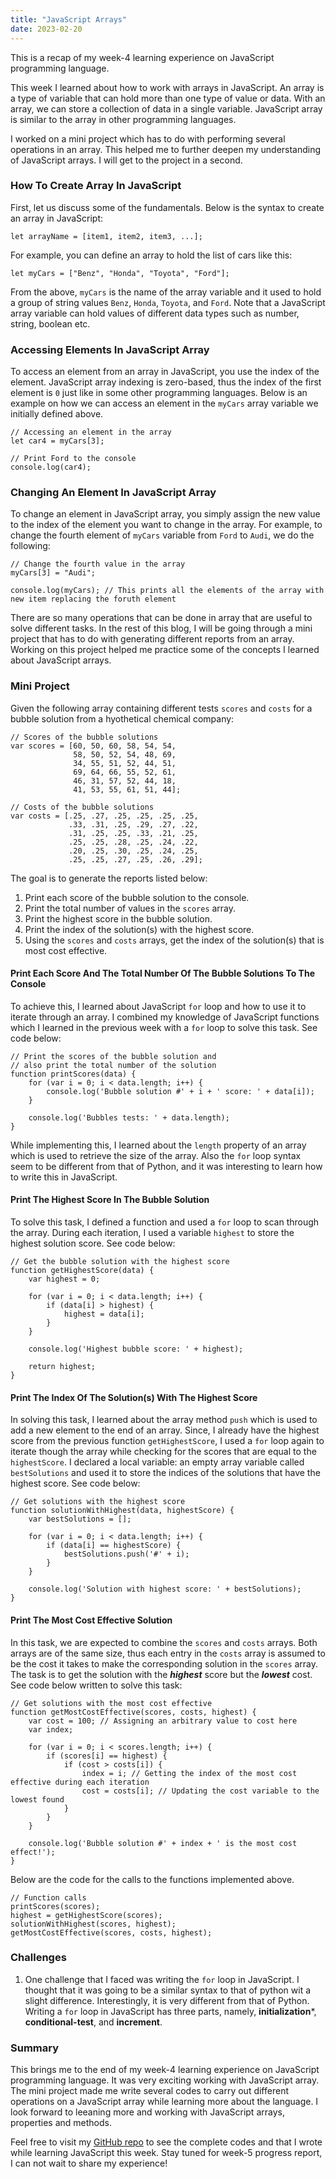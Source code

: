 ```yaml
---
title: "JavaScript Arrays"
date: 2023-02-20
---
```


This is a recap of my week-4 learning experience on JavaScript programming language.

This week I learned about how to work with arrays in JavaScript. An array is a type of variable that can hold more than one type of value or data. With an array, we can store a collection of data in a single variable. JavaScript array is similar to the array in other programming languages. 

I worked on a mini project which has to do with performing several operations in an array. This helped me to further deepen my understanding of JavaScript arrays. I will get to the project in a second.

### How To Create Array In JavaScript
First, let us discuss some of the fundamentals. Below is the syntax to create an array in JavaScript:

```
let arrayName = [item1, item2, item3, ...];
```
For example, you can define an array to hold the list of cars like this:

```
let myCars = ["Benz", "Honda", "Toyota", "Ford"];
```
From the above, ```myCars``` is the name of the array variable and it used to hold a group of string values ```Benz```, ```Honda```, ```Toyota```, and 
```Ford```. Note that a JavaScript array variable can hold values of different data types such as number, string, boolean etc. 

### Accessing Elements In JavaScript Array
To access an element from an array in JavaScript, you use the index of the element. JavaScript array indexing is zero-based, thus the index of the first element is ```0``` just like in some other programming languages. Below is an example on how we can access an element in the ```myCars``` array variable we initially defined above.

```
// Accessing an element in the array
let car4 = myCars[3];

// Print Ford to the console
console.log(car4);
```

### Changing An Element In JavaScript Array
To change an element in JavaScript array, you simply assign the new value to the index of the element you want to change in the array. For example, to change the fourth element of ```myCars``` variable from ```Ford``` to ```Audi```, we do the following:

```
// Change the fourth value in the array
myCars[3] = "Audi";

console.log(myCars); // This prints all the elements of the array with new item replacing the foruth element
```

There are so many operations that can be done in array that are useful to solve different tasks. In the rest of this blog, I will be going through a mini project that has to do with generating different reports from an array. Working on this project helped me practice some of the concepts I learned about JavaScript arrays.

### Mini Project
Given the following array containing different tests ```scores``` and ```costs``` for a bubble solution from a hyothetical chemical company:

```
// Scores of the bubble solutions
var scores = [60, 50, 60, 58, 54, 54,
              58, 50, 52, 54, 48, 69,
              34, 55, 51, 52, 44, 51,
              69, 64, 66, 55, 52, 61,
              46, 31, 57, 52, 44, 18,
              41, 53, 55, 61, 51, 44];
              
// Costs of the bubble solutions
var costs = [.25, .27, .25, .25, .25, .25,
             .33, .31, .25, .29, .27, .22,
             .31, .25, .25, .33, .21, .25,
             .25, .25, .28, .25, .24, .22,
             .20, .25, .30, .25, .24, .25,
             .25, .25, .27, .25, .26, .29];
 ```
 
The goal is to generate the reports listed below:
1. Print each score of the bubble solution to the console.
2. Print the total number of values in the ```scores``` array.
3. Print the highest score in the bubble solution.
4. Print the index of the solution(s) with the highest score.
5. Using the ```scores``` and ```costs``` arrays, get the index of the solution(s) that is most cost effective.

#### Print Each Score And The Total Number Of The Bubble Solutions To The Console
To achieve this, I learned about JavaScript ```for``` loop and how to use it to iterate through an array. I combined my knowledge of JavaScript functions which I learned in the previous week with a ```for``` loop to solve this task. See code below:

```
// Print the scores of the bubble solution and
// also print the total number of the solution
function printScores(data) {
    for (var i = 0; i < data.length; i++) {
        console.log('Bubble solution #' + i + ' score: ' + data[i]);
    }

    console.log('Bubbles tests: ' + data.length);
}
```
While implementing this, I learned about the ```length``` property of an array which is used to retrieve the size of the array. Also the ```for``` loop syntax seem to be different from that of Python, and it was interesting to learn how to write this in JavaScript.

#### Print The Highest Score In The Bubble Solution
To solve this task, I defined a function and used a ```for``` loop to scan through the array. During each iteration, I used a variable ```highest``` to store the highest solution score. See code below:

```
// Get the bubble solution with the highest score
function getHighestScore(data) {
    var highest = 0;

    for (var i = 0; i < data.length; i++) {
        if (data[i] > highest) {
            highest = data[i];
        }
    }

    console.log('Highest bubble score: ' + highest);

    return highest;
}
```

#### Print The Index Of The Solution(s) With The Highest Score
In solving this task, I learned about the array method ```push``` which is used to add a new element to the end of an array. Since, I already have the highest score from the previous function ```getHighestScore```, I used a ```for``` loop again to iterate though the array while checking for the scores that are equal to the ```highestScore```. I declared a local variable: an empty array variable called ```bestSolutions``` and used it to store the indices of the solutions that have the highest score. See code below:

```
// Get solutions with the highest score
function solutionWithHighest(data, highestScore) {
    var bestSolutions = [];

    for (var i = 0; i < data.length; i++) {
        if (data[i] == highestScore) {
            bestSolutions.push('#' + i);
        }
    }

    console.log('Solution with highest score: ' + bestSolutions);
}
```

#### Print The Most Cost Effective Solution
In this task, we are expected to combine the ```scores``` and ```costs``` arrays. Both arrays are of the same size, thus each entry in the ```costs``` array is assumed to be the cost it takes to make the corresponding solution in the ```scores``` array. The task is to get the solution with the **_highest_** score but the **_lowest_** cost. See code below written to solve this task:

```
// Get solutions with the most cost effective
function getMostCostEffective(scores, costs, highest) {
    var cost = 100; // Assigning an arbitrary value to cost here
    var index;

    for (var i = 0; i < scores.length; i++) {
        if (scores[i] == highest) {
            if (cost > costs[i]) {
                index = i; // Getting the index of the most cost effective during each iteration
                cost = costs[i]; // Updating the cost variable to the lowest found
            }
        }
    }

    console.log('Bubble solution #' + index + ' is the most cost effect!');
}
```

Below are the code for the calls to the functions implemented above.

```
// Function calls
printScores(scores);
highest = getHighestScore(scores);
solutionWithHighest(scores, highest);
getMostCostEffective(scores, costs, highest);
```
### Challenges
1. One challenge that I faced was writing the ```for``` loop in JavaScript. I thought that it was going to be a similar syntax to that of python wit a slight difference. Interestingly, it is very different from that of Python. Writing a ```for``` loop in JavaScript has three parts, namely, **initialization***, **conditional-test**, and **increment**.

### Summary
This brings me to the end of my week-4 learning experience on JavaScript programming language. It was very exciting working with JavaScript array. The mini project made me write several codes to carry out different operations on a JavaScript array while learning more about the language. I look forward to leeaning more and working with JavaScript arrays, properties and methods.

Feel free to visit my [GitHub repo](https://github.com/MarshallOkafor/learning-JavaScript/tree/main/week4) to see the complete codes and that I wrote while learning JavaScript this week. Stay tuned for week-5 progress report, I can not wait to share my experience!





